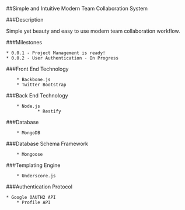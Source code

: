 ##Simple and Intuitive Modern Team Collaboration System

###Description

Simple yet beauty and easy to use modern team collaboration workflow.

###Milestones

    * 0.0.1 - Project Management is ready!
    * 0.0.2 - User Authentication - In Progress
    
###Front End Technology

		* Backbone.js
		* Twitter Bootstrap

###Back End Technology

		* Node.js
				* Restify
				
###Database

		* MongoDB

###Database Schema Framework

		* Mongoose

###Templating Engine

		* Underscore.js

###Authentication Protocol 

    * Google OAUTH2 API
        * Profile API
    
